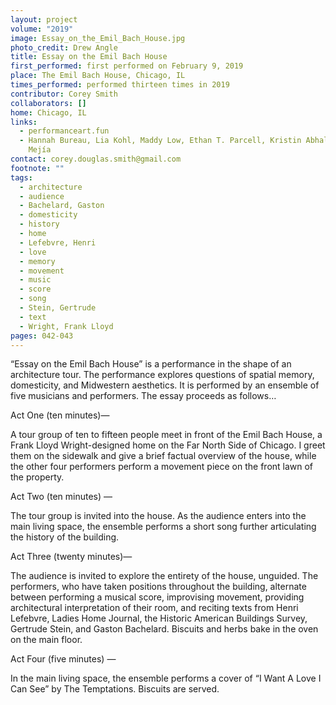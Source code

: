 ```yaml
---
layout: project
volume: "2019"
image: Essay_on_the_Emil_Bach_House.jpg
photo_credit: Drew Angle
title: Essay on the Emil Bach House
first_performed: first performed on February 9, 2019
place: The Emil Bach House, Chicago, IL
times_performed: performed thirteen times in 2019
contributor: Corey Smith
collaborators: []
home: Chicago, IL
links:
  - performanceart.fun
  - Hannah Bureau, Lia Kohl, Maddy Low, Ethan T. Parcell, Kristin Abhalter Smith, Ellie
    Mejía
contact: corey.douglas.smith@gmail.com
footnote: ""
tags:
  - architecture
  - audience
  - Bachelard, Gaston
  - domesticity
  - history
  - home
  - Lefebvre, Henri
  - love
  - memory
  - movement
  - music
  - score
  - song
  - Stein, Gertrude
  - text
  - Wright, Frank Lloyd
pages: 042-043
---
```


“Essay on the Emil Bach House” is a performance in the shape of an architecture tour. The performance explores questions of spatial memory, domesticity, and Midwestern aesthetics. It is performed by an ensemble of five musicians and performers. The essay proceeds as follows…

Act One (ten minutes)—

A tour group of ten to fifteen people meet in front of the Emil Bach House, a Frank Lloyd Wright-designed home on the Far North Side of Chicago. I greet them on the sidewalk and give a brief factual overview of the house, while the other four performers perform a movement piece on the front lawn of the property.

Act Two (ten minutes) —

The tour group is invited into the house. As the audience enters into the main living space, the ensemble performs a short song further articulating the history of the building.

Act Three (twenty minutes)—

The audience is invited to explore the entirety of the house, unguided. The performers, who have taken positions throughout the building, alternate between performing a musical score, improvising movement, providing architectural interpretation of their room, and reciting texts from Henri Lefebvre, Ladies Home Journal, the Historic American Buildings Survey, Gertrude Stein, and Gaston Bachelard. Biscuits and herbs bake in the oven on the main floor.

Act Four (five minutes) —

In the main living space, the ensemble performs a cover of “I Want A Love I Can See” by The Temptations. Biscuits are served.
